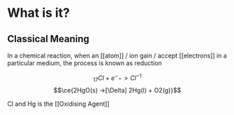 # What is it?
## Classical Meaning
In a chemical reaction, when an [[atom]] / ion gain / accept [[electrons]] in a particular medium, the process is known as reduction

$$_{17}Cl + e^- -> Cl^{-1}$$
$$\ce{2HgO(s) ->[\Delta] 2Hg(l) + O2(g)}$$

Cl and Hg is the [[Oxidising Agent]]
